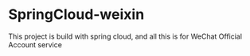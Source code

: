 # SpringCloud-weixin
This project is build with spring cloud, and all this is for WeChat Official Account service

